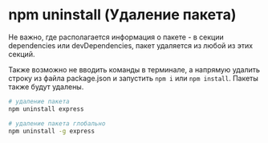 # npm uninstall (Удаление пакета)

Не важно, где располагается информация о пакете - в секции dependencies или devDependencies, пакет удаляется из любой из этих секций.

Также возможно не вводить команды в терминале, а напрямую удалить строку из файла package.json и запустить `npm i` или `npm install`. Пакеты также будут удалены.

```bash
# удаление пакета
npm uninstall express

# удаление пакета глобально
npm uninstall -g express
```
